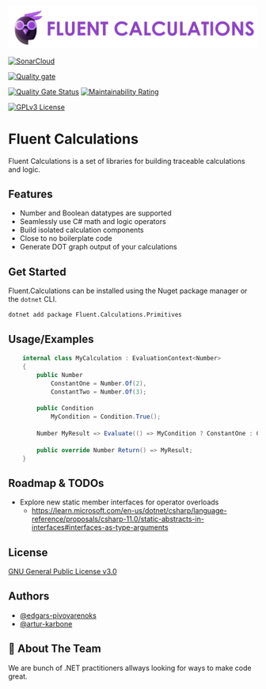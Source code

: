 
![Logo](https://raw.githubusercontent.com/jitt-team/jitt-me/main/assets/fluent.calculations.git.top.banner.med.png)

[![SonarCloud](https://sonarcloud.io/images/project_badges/sonarcloud-white.svg)](https://sonarcloud.io/summary/new_code?id=jitt-team_fluent-calculations-primitives)

[![Quality gate](https://sonarcloud.io/api/project_badges/quality_gate?project=jitt-team_fluent-calculations-primitives)](https://sonarcloud.io/summary/new_code?id=jitt-team_fluent-calculations-primitives)

[![Quality Gate Status](https://sonarcloud.io/api/project_badges/measure?project=jitt-team_fluent-calculations-primitives&metric=alert_status)](https://sonarcloud.io/summary/new_code?id=jitt-team_fluent-calculations-primitives)
[![Maintainability Rating](https://sonarcloud.io/api/project_badges/measure?project=jitt-team_fluent-calculations-primitives&metric=sqale_rating)](https://sonarcloud.io/summary/new_code?id=jitt-team_fluent-calculations-primitives)

[![GPLv3 License](https://img.shields.io/badge/License-GPL%20v3-yellow.svg)](https://opensource.org/licenses/)




# Fluent Calculations

Fluent Calculations is a set of libraries for building traceable calculations and logic.


## Features

- Number and Boolean datatypes are supported
- Seamlessly use C# math and logic operators
- Build isolated calculation components
- Close to no boilerplate code
- Generate DOT graph output of your calculations



## Get Started

Fluent.Calculations can be installed using the Nuget package manager or the `dotnet` CLI.

```
dotnet add package Fluent.Calculations.Primitives
```
    
## Usage/Examples

```c#
    internal class MyCalculation : EvaluationContext<Number>
    {
        public Number
            ConstantOne = Number.Of(2),
            ConstantTwo = Number.Of(3);

        public Condition
            MyCondition = Condition.True();

        Number MyResult => Evaluate(() => MyCondition ? ConstantOne : ConstantTwo);

        public override Number Return() => MyResult;
    }
```


## Roadmap & TODOs
- Explore new static member interfaces for operator overloads
  - https://learn.microsoft.com/en-us/dotnet/csharp/language-reference/proposals/csharp-11.0/static-abstracts-in-interfaces#interfaces-as-type-arguments
 
## License

[GNU General Public License v3.0](https://github.com/jitt-team/fluent-calculations-primitives/blob/2ada80ea405e5ce6198ef1a8973dc23a83bc20c1/LICENSE)


## Authors

- [@edgars-pivovarenoks](https://www.github.com/edgars-pivovarenoks)
- [@artur-karbone](https://www.github.com/arturkarbone)

## 🚀 About The Team
We are bunch of .NET practitioners allways looking for ways to make code great.

